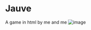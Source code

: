 # Jauve
A game in html by me and me
![image](https://github.com/htmlmasterrace/Jauve/assets/162059744/b2a84a2e-ffdf-449e-88c6-41872792d0a6)

